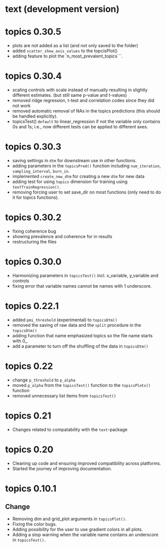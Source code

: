 # text (development version)


<!-- README.md is generated from README.Rmd. Please edit that file -->

# topics 0.30.5
- plots are not added as a list (and not only saved to the folder)
- added `scatter_show_axis_values` to the topcisPlot()
- adding feature to plot the `n_most_prevalent_topics```. 

# topics 0.30.4
- scaling controls with scale instead of manually resulting in slightly different estimates. (but still same p-value and t-values)
- removed ridge regression, t-test and correlation codes since they did not work
- removed automatic removal of NAs in the topics predictions (this should be handled explicitly).
- topicsTest() `default` to linear_regression if not the variable only contains 0s and 1s; i.e., now different tests can be applied to different axes. 

# topics 0.30.3
- saving settings in `dtm` for downstream use in other functions.
- adding parameters in the `topicsPred()` function including `num_iteration`, `sampling_interval`, `burn_in`.
- implemented `create_new_dtm` for creating a new `dtm` for new data 
- adding test for using `topics` dimension for training using `textTrainRegression()`. 
- removing forcing user to set save_dir on most functions (only need to do it for topics functions).

# topics 0.30.2
- fixing coherence bug
- showing prevalence and coherence for in results
- restructuring the files

# topics 0.30.0
- Harmonizing parameters in `topicsTest()` incl. x_variable, y_variable and controls
- fixing error that variable names cannot be names with 1 underscore.

# topics 0.22.1
- added `pmi_threshold` (experimental) to `topicsDtm()`
- removed the saving of raw data and the `split` procedure in the `topicsDtm()`
- adding function that name emphasized topics so the file name starts with 0_.
- add a parameter to turn off the shuffling of the data in `topicsDtm()` 

# topics 0.22
- change `p_threshold` to `p_alpha`
- moved `p_alpha` from the `topicsTest()` function to the `topicsPlots()` function
- removed unnecessary list items from `topicsTest()`

# topics 0.21
- Changes related to compatability with the `text`-package

# topics 0.20

- Cleaning up code and ensuring improved compatibility across platforms. 
- Started the journey of improving documentation.

# topics 0.10.1

## Change
- Removing dim and grid_plot arguments in `topicsPlot()`.
- Fixing the color bugs.
- Adding possibility for the user to use gradient colors in all plots.
- Adding a stop warning when the variable name contains an underscore in `topicsTest().`





